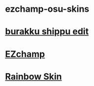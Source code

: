 # ezchamp-osu-skins

# [burakku shippu edit](https://www.mediafire.com/file/fkf909jfmu8xcjc/Burakku_Shipu.osk/file)

# [EZchamp](https://www.mediafire.com/file/lkzwsu733jd02w3/%2540EZChamp.osk/file)

# [Rainbow Skin](https://www.mediafire.com/file/p8b9ccqznzvzxs9/Rainbow_Skin.osk/file)

